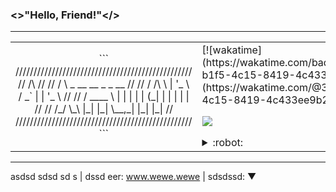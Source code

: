 ### <>"Hello, Friend!"</>
---
<table width="100%">
<td width="50%">
<div align="center">
```
/////////////////////////////////////////////////
//        /\                                   //
//       /  \     _ __     __ _   _ __         //
//      / /\ \   | '_ \   / _` | | '_ \        //
//     / ____ \  | | | | | (_| | | | | |       //
//    /_/    \_\ |_| |_|  \__,_| |_| |_|       //
/////////////////////////////////////////////////
```
</div>
</td>

<td width="50%">
[![wakatime](https://wakatime.com/badge/user/3741e65c-b1f5-4c15-8419-4c433ee9b28f.svg)](https://wakatime.com/@3741e65c-b1f5-4c15-8419-4c433ee9b28f)

![](https://komarev.com/ghpvc/?username=Mohamed3nan&style=flat&label=github+visits)

<details>
<summary>:robot:</summary>
:ghost:
</details>

</td>

</table>

---
asdsd sdsd sd s | dssd eer: www.wewe.wewe | sdsdssd: ▼